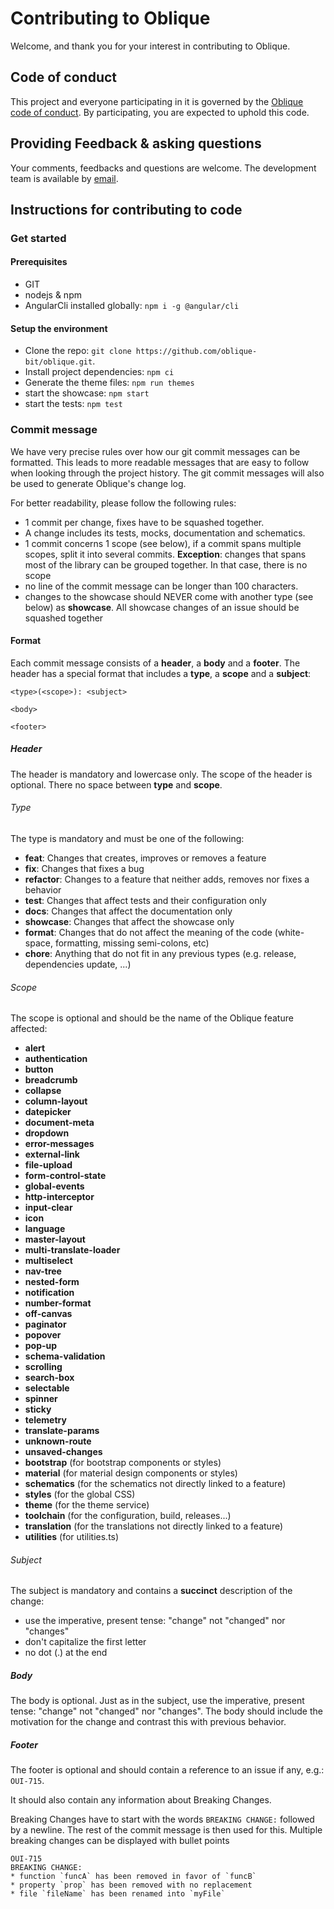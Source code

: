 # Contributing to Oblique

Welcome, and thank you for your interest in contributing to Oblique.

## Code of conduct

This project and everyone participating in it is governed by the [Oblique code of conduct](CODE_OF_CONDUCT.md). By participating, you are expected to uphold this code.

## Providing Feedback & asking questions

Your comments, feedbacks and questions are welcome.
The development team is available by [email](mailto:Oblique@bit.admin.ch).

## Instructions for contributing to code

### Get started

#### Prerequisites

- GIT
- nodejs & npm
- AngularCli installed globally: `npm i -g @angular/cli`

#### Setup the environment

- Clone the repo: `git clone https://github.com/oblique-bit/oblique.git`.
- Install project dependencies: `npm ci`
- Generate the theme files: `npm run themes`
- start the showcase: `npm start`
- start the tests: `npm test`

### Commit message

We have very precise rules over how our git commit messages can be formatted. This leads to more readable messages that are easy to follow when looking
through the project history. The git commit messages will also be used to generate Oblique's change log.

For better readability, please follow the following rules:

- 1 commit per change, fixes have to be squashed together.
- A change includes its tests, mocks, documentation and schematics.
- 1 commit concerns 1 scope (see below), if a commit spans multiple scopes, split it into several commits. **Exception**: changes that spans most of the library can be grouped together. In that case, there is no scope
- no line of the commit message can be longer than 100 characters.
- changes to the showcase should NEVER come with another type (see below) as **showcase**. All showcase changes of an issue should be squashed together

#### Format

Each commit message consists of a **header**, a **body** and a **footer**. The header has a special format that includes a **type**, a **scope** and a
**subject**:

    <type>(<scope>): <subject>

    <body>

    <footer>

##### Header

The header is mandatory and lowercase only. The scope of the header is optional. There no space between **type** and **scope**.

###### Type

The type is mandatory and must be one of the following:

- **feat**: Changes that creates, improves or removes a feature
- **fix**: Changes that fixes a bug
- **refactor**: Changes to a feature that neither adds, removes nor fixes a behavior
- **test**: Changes that affect tests and their configuration only
- **docs**: Changes that affect the documentation only
- **showcase**: Changes that affect the showcase only
- **format**: Changes that do not affect the meaning of the code (white-space, formatting, missing semi-colons, etc)
- **chore**: Anything that do not fit in any previous types (e.g. release, dependencies update, ...)

###### Scope

The scope is optional and should be the name of the Oblique feature affected:

- **alert**
- **authentication**
- **button**
- **breadcrumb**
- **collapse**
- **column-layout**
- **datepicker**
- **document-meta**
- **dropdown**
- **error-messages**
- **external-link**
- **file-upload**
- **form-control-state**
- **global-events**
- **http-interceptor**
- **input-clear**
- **icon**
- **language**
- **master-layout**
- **multi-translate-loader**
- **multiselect**
- **nav-tree**
- **nested-form**
- **notification**
- **number-format**
- **off-canvas**
- **paginator**
- **popover**
- **pop-up**
- **schema-validation**
- **scrolling**
- **search-box**
- **selectable**
- **spinner**
- **sticky**
- **telemetry**
- **translate-params**
- **unknown-route**
- **unsaved-changes**
- **bootstrap** (for bootstrap components or styles)
- **material** (for material design components or styles)
- **schematics** (for the schematics not directly linked to a feature)
- **styles** (for the global CSS)
- **theme** (for the theme service)
- **toolchain** (for the configuration, build, releases...)
- **translation** (for the translations not directly linked to a feature)
- **utilities** (for utilities.ts)

###### Subject

The subject is mandatory and contains a **succinct** description of the change:

- use the imperative, present tense: "change" not "changed" nor "changes"
- don't capitalize the first letter
- no dot (.) at the end

##### Body

The body is optional.
Just as in the subject, use the imperative, present tense: "change" not "changed" nor "changes". The body should include the motivation for the change and contrast this with previous behavior.

##### Footer

The footer is optional and should contain a reference to an issue if any, e.g.: `OUI-715`.

It should also contain any information about Breaking Changes.

Breaking Changes have to start with the words `BREAKING CHANGE:` followed by a newline. The rest of the commit message is then used for this. Multiple breaking changes can be displayed with bullet points

    OUI-715
    BREAKING CHANGE:
    * function `funcA` has been removed in favor of `funcB`
    * property `prop` has been removed with no replacement
    * file `fileName` has been renamed into `myFile`
